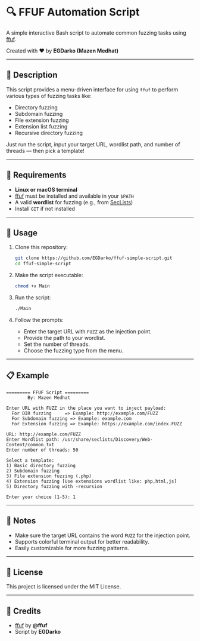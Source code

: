 # 🔍 FFUF Automation Script

A simple interactive Bash script to automate common fuzzing tasks using [ffuf](https://github.com/ffuf/ffuf).

Created with ❤️ by **EGDarko (Mazen Medhat)**

---

## 📜 Description

This script provides a menu-driven interface for using `ffuf` to perform various types of fuzzing tasks like:

- Directory fuzzing
- Subdomain fuzzing
- File extension fuzzing
- Extension list fuzzing
- Recursive directory fuzzing

Just run the script, input your target URL, wordlist path, and number of threads — then pick a template!

---

## 🧰 Requirements

- **Linux or macOS terminal**
- [ffuf](https://github.com/ffuf/ffuf) must be installed and available in your `$PATH`
- A valid **wordlist** for fuzzing (e.g., from [SecLists](https://github.com/danielmiessler/SecLists))
- Install `GIT` if not installed
---

## 🚀 Usage

1. Clone this repository:

   ```bash
   git clone https://github.com/EGDarko/ffuf-simple-script.git
   cd ffuf-simple-script
   ```

2. Make the script executable:

   ```bash
   chmod +x Main
   ```

3. Run the script:

   ```bash
   ./Main
   ```

4. Follow the prompts:

   - Enter the target URL with `FUZZ` as the injection point.
   - Provide the path to your wordlist.
   - Set the number of threads.
   - Choose the fuzzing type from the menu.

---

## 📋 Example

```text
========= FFUF Script =========
        By: Mazen Medhat

Enter URL with FUZZ in the place you want to inject payload:
  For DIR fuzzing     => Example: http://example.com/FUZZ
  For Subdomain fuzzing => Example: example.com
  For Extension fuzzing => Example: https://example.com/index.FUZZ

URL: http://example.com/FUZZ
Enter Wordlist path: /usr/share/seclists/Discovery/Web-Content/common.txt
Enter number of threads: 50

Select a template:
1) Basic directory fuzzing
2) Subdomain fuzzing
3) File extension fuzzing (.php)
4) Extension fuzzing [Use extensions wordlist like: php,html,js]
5) Directory fuzzing with -recursion

Enter your choice (1-5): 1
```

---

## 🧠 Notes

- Make sure the target URL contains the word `FUZZ` for the injection point.
- Supports colorful terminal output for better readability.
- Easily customizable for more fuzzing patterns.

---

## 📄 License

This project is licensed under the MIT License.

---

## 🙌 Credits

- [ffuf](https://github.com/ffuf/ffuf) by **@ffuf**
- Script by **EGDarko**
